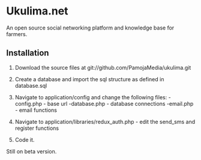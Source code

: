 Ukulima.net 
===========

An open source social networking platform and knowledge base for 
farmers.

Installation
-------------

1. Download the source files at git://github.com/PamojaMedia/ukulima.git
2. Create a database and import the sql structure as defined in database.sql
3. Navigate to application/config and change the following files:
		-config.php - base url
		-database.php - database connections
		-email.php - email functions
4. Navigate to application/libraries/redux_auth.php - edit the send_sms and register functions                
		
5. Code it.


Still on beta version. 

 